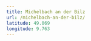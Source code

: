 ```yaml
---
title: Michelbach an der Bilz
url: /michelbach-an-der-bilz/
latitude: 49.069
longitude: 9.763
---
```

